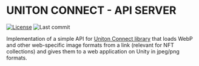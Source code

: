 # UNITON CONNECT - API SERVER

[![License](https://img.shields.io/github/license/MrVeit/Veittech-UnitonConnect-TelegramBot?color=318CE7&style=flat-square&logo=github&logoColor=E0FFFF)](LICENSE.md)
![Last commit](https://img.shields.io/github/last-commit/MrVeit/Veittech-UnitonConnect-TelegramBot/master?color=318CE7&style=flat-square&logo=alwaysdata&logoColor=E0FFFF)

Implementation of a simple API for [Uniton Connect library](https://github.com/MrVeit/Veittech-UnitonConnect) that loads WebP and other web-specific image formats from a link (relevant for NFT collections) and gives them to a web application on Unity in jpeg/png formats.
